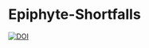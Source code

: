 # Epiphyte-Shortfalls

[![DOI](https://zenodo.org/badge/942826741.svg)](https://doi.org/10.5281/zenodo.15001563)
